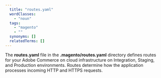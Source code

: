 ```yaml
---
  title: "routes.yaml"
  wordClasses:
    - "noun"
  tags:
    - "magento"
    - ""
  synonyms: []
  relatedTerms: []
---
```

The **routes.yaml** file in the **.magento/routes.yaml** directory defines routes for your Adobe Commerce on cloud infrastructure on Integration, Staging, and Production environments. Routes determine how the application processes incoming HTTP and HTTPS requests.
